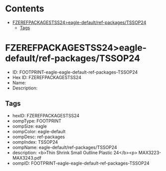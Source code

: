



Contents
========

* [FZEREFPACKAGESTSS24>eagle-default/ref-packages/TSSOP24](#fzerefpackagestss24eagle-defaultref-packagestssop24)
	* [Tags](#tags)

# FZEREFPACKAGESTSS24>eagle-default/ref-packages/TSSOP24

- ID: FOOTPRINT-eagle-eagle-default-ref-packages-TSSOP24
- Hex ID: FZEREFPACKAGESTSS24
- Name: 
- Description: 

## Tags

- hexID: FZEREFPACKAGESTSS24
- oompType: FOOTPRINT
- oompSize: eagle
- oompColor: eagle-default
- oompDesc: ref-packages
- oompIndex: TSSOP24
- oompName: eagle-default/ref-packages/TSSOP24
- description: &lt;b&gt;Thin Shrink Small Outline Plastic 24&lt;/b&gt;&lt;p&gt;&#xD;
MAX3223-MAX3243.pdf
- oompID: FOOTPRINT-eagle-eagle-default-ref-packages-TSSOP24
